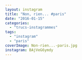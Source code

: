 ```yaml
---
layout: instagram
title: "Non, rien... #paris"
date: "2016-01-15"
categories: 
  - "trucs-instagrammes"
tags: 
  - "instagram"
  - "paris"
coverImage: Non-rien...-paris.jpg
instagram: BAjVeG6ymdy
---
```

